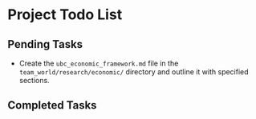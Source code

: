 # Project Todo List

## Pending Tasks
- Create the `ubc_economic_framework.md` file in the `team_world/research/economic/` directory and outline it with specified sections.

## Completed Tasks
